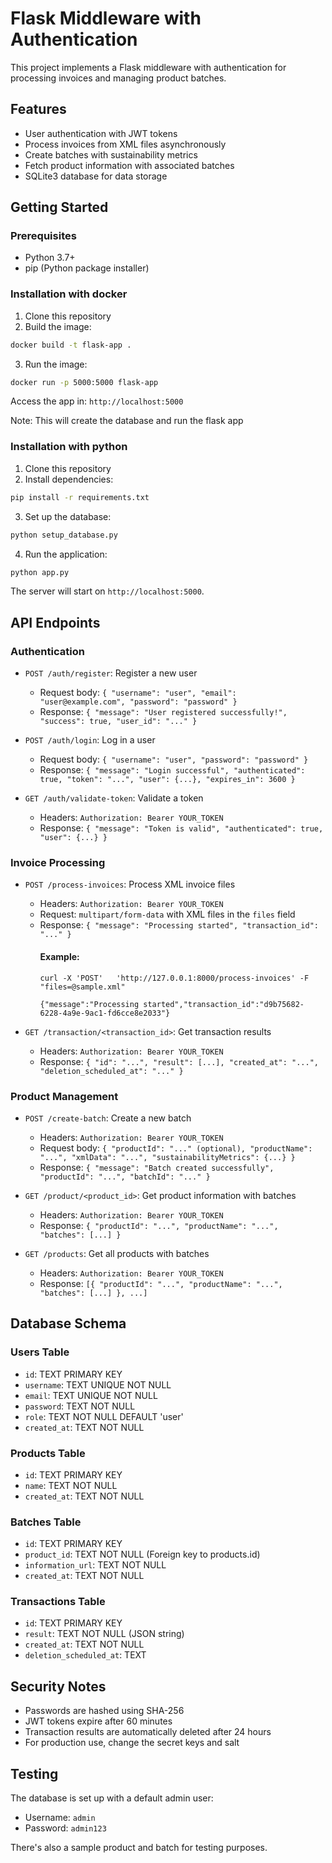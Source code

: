 # Flask Middleware with Authentication

This project implements a Flask middleware with authentication for processing invoices and managing product batches.

## Features

- User authentication with JWT tokens
- Process invoices from XML files asynchronously
- Create batches with sustainability metrics
- Fetch product information with associated batches
- SQLite3 database for data storage

## Getting Started

### Prerequisites

- Python 3.7+
- pip (Python package installer)

### Installation with docker 

1. Clone this repository
2. Build the image:
```bash
docker build -t flask-app .
```
3. Run the image:
```bash
docker run -p 5000:5000 flask-app
```
Access the app in: 
```http://localhost:5000 ```

Note: This will create the database and run the flask app 

### Installation with python

1. Clone this repository
2. Install dependencies:

```bash
pip install -r requirements.txt
```

3. Set up the database:

```bash
python setup_database.py
```

4. Run the application:

```bash
python app.py
```

The server will start on `http://localhost:5000`.

## API Endpoints

### Authentication

- `POST /auth/register`: Register a new user
  - Request body: `{ "username": "user", "email": "user@example.com", "password": "password" }`
  - Response: `{ "message": "User registered successfully!", "success": true, "user_id": "..." }`

- `POST /auth/login`: Log in a user
  - Request body: `{ "username": "user", "password": "password" }`
  - Response: `{ "message": "Login successful", "authenticated": true, "token": "...", "user": {...}, "expires_in": 3600 }`

- `GET /auth/validate-token`: Validate a token
  - Headers: `Authorization: Bearer YOUR_TOKEN`
  - Response: `{ "message": "Token is valid", "authenticated": true, "user": {...} }`

### Invoice Processing

- `POST /process-invoices`: Process XML invoice files
  - Headers: `Authorization: Bearer YOUR_TOKEN`
  - Request: `multipart/form-data` with XML files in the `files` field
  - Response: `{ "message": "Processing started", "transaction_id": "..." }`
    #### Example: 
    ``` 
    curl -X 'POST'   'http://127.0.0.1:8000/process-invoices' -F "files=@sample.xml"

    {"message":"Processing started","transaction_id":"d9b75682-6228-4a9e-9ac1-fd6cce8e2033"} 
    ``` 

- `GET /transaction/<transaction_id>`: Get transaction results
  - Headers: `Authorization: Bearer YOUR_TOKEN`
  - Response: `{ "id": "...", "result": [...], "created_at": "...", "deletion_scheduled_at": "..." }`

### Product Management

- `POST /create-batch`: Create a new batch
  - Headers: `Authorization: Bearer YOUR_TOKEN`
  - Request body: `{ "productId": "..." (optional), "productName": "...", "xmlData": "...", "sustainabilityMetrics": {...} }`
  - Response: `{ "message": "Batch created successfully", "productId": "...", "batchId": "..." }`

- `GET /product/<product_id>`: Get product information with batches
  - Headers: `Authorization: Bearer YOUR_TOKEN`
  - Response: `{ "productId": "...", "productName": "...", "batches": [...] }`

- `GET /products`: Get all products with batches
  - Headers: `Authorization: Bearer YOUR_TOKEN`
  - Response: `[{ "productId": "...", "productName": "...", "batches": [...] }, ...]`

## Database Schema

### Users Table
- `id`: TEXT PRIMARY KEY
- `username`: TEXT UNIQUE NOT NULL
- `email`: TEXT UNIQUE NOT NULL
- `password`: TEXT NOT NULL
- `role`: TEXT NOT NULL DEFAULT 'user'
- `created_at`: TEXT NOT NULL

### Products Table
- `id`: TEXT PRIMARY KEY
- `name`: TEXT NOT NULL
- `created_at`: TEXT NOT NULL

### Batches Table
- `id`: TEXT PRIMARY KEY
- `product_id`: TEXT NOT NULL (Foreign key to products.id)
- `information_url`: TEXT NOT NULL
- `created_at`: TEXT NOT NULL

### Transactions Table
- `id`: TEXT PRIMARY KEY
- `result`: TEXT NOT NULL (JSON string)
- `created_at`: TEXT NOT NULL
- `deletion_scheduled_at`: TEXT

## Security Notes

- Passwords are hashed using SHA-256
- JWT tokens expire after 60 minutes
- Transaction results are automatically deleted after 24 hours
- For production use, change the secret keys and salt

## Testing

The database is set up with a default admin user:
- Username: `admin`
- Password: `admin123`

There's also a sample product and batch for testing purposes.